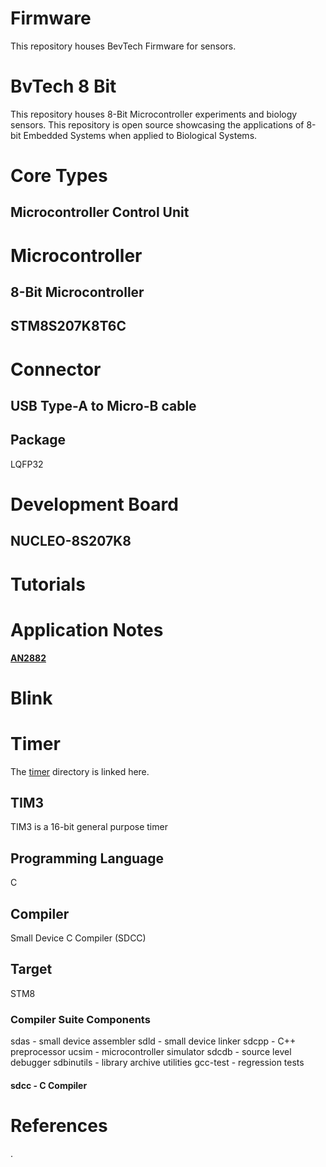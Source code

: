 # Firmware
This repository houses BevTech Firmware for sensors.
# BvTech 8 Bit
This repository houses 8-Bit Microcontroller experiments and biology sensors. This repository is open source showcasing the applications of 8-bit Embedded Systems when applied to Biological Systems.
# Core Types
## Microcontroller Control Unit
# Microcontroller
## 8-Bit Microcontroller
## STM8S207K8T6C
# Connector
## USB Type-A to Micro-B cable
## Package
LQFP32
# Development Board
## NUCLEO-8S207K8
# Tutorials
# Application Notes
**[AN2882](https://www.st.com/resource/en/application_note/an2822-stm8s-and-stm8a-high-speed-internal-oscillator-calibration-stmicroelectronics.pdf)**
# Blink
# Timer
The [timer](https://github.com/beverlymedtech/firmware/tree/main/timer) directory is linked here.
## TIM3
TIM3 is a 16-bit general purpose timer
## Programming Language
C
## Compiler
Small Device C Compiler (SDCC)
## Target
STM8
### Compiler Suite Components
sdas - small device assembler
sdld - small device linker
sdcpp - C++ preprocessor
ucsim - microcontroller simulator
sdcdb - source level debugger
sdbinutils - library archive utilities
gcc-test - regression tests
#### sdcc - C Compiler

# References


































.
